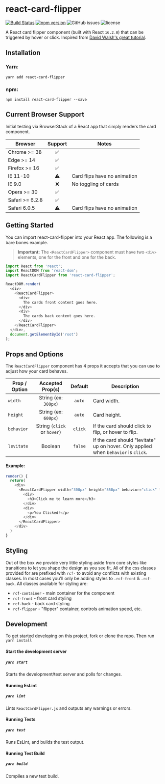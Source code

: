 # react-card-flipper
[![Build Status](https://travis-ci.org/factor1/react-card-flipper.svg?branch=master)](https://travis-ci.org/factor1/react-card-flipper)
[![npm version](https://badge.fury.io/js/react-card-flipper.svg)](https://badge.fury.io/js/react-card-flipper)
![GitHub issues](https://img.shields.io/github/issues-raw/factor1/react-card-flipper.svg)
![license](https://img.shields.io/github/license/factor1/react-card-flipper.svg)


A React card flipper component (built with React `16.2.0`) that can be triggered by hover or click. Inspired
from [David Walsh's great tutorial](https://davidwalsh.name/css-flip).

## Installation
### Yarn:
`yarn add react-card-flipper`

### npm:
`npm install react-card-flipper --save`

## Current Browser Support
Initial testing via BrowserStack of a React app that simply renders the card
component.

| Browser | Support | Notes |
| ---------------- |:--:| ------ |
| Chrome >= 38     | ✅ | |
| Edge >= 14       | ✅ | |
| Firefox >= 16    | ✅‍ |  |
| IE 11-10         | ⚠️ | Card flips have no animation |
| IE 9.0           | ❌ | No toggling of cards |
| Opera >= 30      | ✅ | |
| Safari >= 6.2.8  | ✅ | |
| Safari 6.0.5     | ⚠️ | Card flips have no animation |


## Getting Started
You can import react-card-flipper into your React app. The following is a bare
bones example.

> **Important:** The `<ReactCardFlipper>` component must have two `<div>` elements, one for the front and one for the back.

```js
import React from 'react';
import ReactDOM from 'react-dom';
import ReactCardFlipper from 'react-card-flipper';

ReactDOM.render(
  <div>
    <ReactCardFlipper>
      <div>
        The cards front content goes here.
      </div>
      <div>
        The cards back content goes here.
      </div>
    </ReactCardFlipper>
  </div>,
  document.getElementById('root')
);
```

## Props and Options
The `ReactCardFlipper` component has 4 props it accepts that you can use to adjust
how your card behaves.

| Prop / Option | Accepted Prop(s)            | Default | Description |
| ------------- |:---------------------------:|:-------:| ----------- |
| `width`       | String (ex: `300px`)        | `auto`  | Card width.  |
| `height`      | String (ex: `600px`)        | `auto`  | Card height. |
| `behavior`    | String (`click` or `hover`) | `click` | If the card should click to flip, or hover to flip. |
| `levitate`    | Boolean                     | `false` | If the card should "levitate" up on hover. Only applied when `behavior` is `click`. |

#### Example:
```js
render() {
  return(
    <div>
      <ReactCardFlipper width="300px" height="550px" behavior="click" levitate={true}>
        <div>
          <h3>Click me to learn more</h3>
        </div>
        <div>
          <p>You Clicked!</p>
        </div>
      </ReactCardFlipper>
    </div>
  )
}
```

## Styling
Out of the box we provide very little styling aside from core styles like transitions
to let you shape the design as you see fit. All of the css classes provided for are
prefixed with `rcf-` to avoid any conflicts with existing classes. In most cases you'll
only be adding styles to `.rcf-front` & `.rcf-back`. All classes available for styling are:

- `rcf-container` - main container for the component
- `rcf-front` - front card styling
- `rcf-back` - back card styling
- `rcf-flipper` - "flipper" container, controls animation speed, etc.

## Development
To get started developing on this project, fork or clone the repo. Then run `yarn install`

#### Start the development server
##### `yarn start`
Starts the development/test server and polls for changes.

#### Running EsLint
##### `yarn lint`
Lints `ReactCardFlipper.js` and outputs any warnings or errors.

#### Running Tests
##### `yarn test`
Runs EsLint, and builds the test output.

#### Running Test Build
##### `yarn build`
Compiles a new test build.
